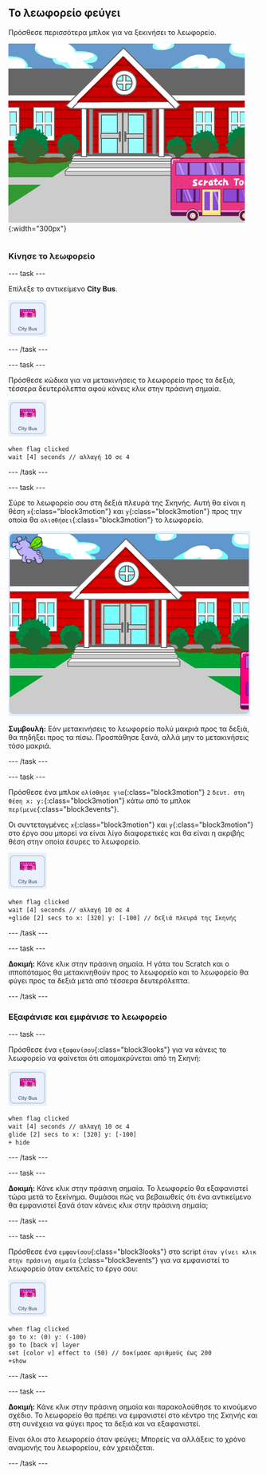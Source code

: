 ## Το λεωφορείο φεύγει

<div style="display: flex; flex-wrap: wrap">
<div style="flex-basis: 200px; flex-grow: 1; margin-right: 15px;">
Πρόσθεσε περισσότερα μπλοκ για να ξεκινήσει το λεωφορείο.
</div>
<div>

![Το Σκηνικό που δείχνει ότι το λεωφορείο έχει μετακινηθεί προς τα δεξιά.](images/bus-leaving.png){:width="300px"}

</div>
</div>

### Κίνησε το λεωφορείο

--- task ---

Επίλεξε το αντικείμενο **City Bus**.

![Το αντικείμενο City Bus.](images/bus-sprite.png)

--- /task ---

--- task ---

Πρόσθεσε κώδικα για να μετακινήσεις το λεωφορείο προς τα δεξιά, τέσσερα δευτερόλεπτα αφού κάνεις κλικ στην πράσινη σημαία.

![Το αντικείμενο City Bus.](images/bus-sprite.png)

```blocks3
when flag clicked 
wait [4] seconds // αλλαγή 10 σε 4
```

--- /task ---

--- task ---

Σύρε το λεωφορείο σου στη δεξιά πλευρά της Σκηνής. Αυτή θα είναι η θέση `x`{:class="block3motion"} και `y`{:class="block3motion"} προς την οποία θα `ολισθήσει`{:class="block3motion"} το λεωφορείο.

![](images/bus-right.png)

**Συμβουλή:** Εάν μετακινήσεις το λεωφορείο πολύ μακριά προς τα δεξιά, θα πηδήξει προς τα πίσω. Προσπάθησε ξανά, αλλά μην το μετακινήσεις τόσο μακριά.

--- /task ---

--- task ---

Πρόσθεσε ένα μπλοκ `ολίσθησε για`{:class="block3motion"} `2` `δευτ. στη θέση x: y:`{:class="block3motion"} κάτω από το μπλοκ `περίμενε`{:class="block3events"}.

Οι συντεταγμένες `x`{:class="block3motion"} και `y`{:class="block3motion"} στο έργο σου μπορεί να είναι λίγο διαφορετικές και θα είναι η ακριβής θέση στην οποία έσυρες το λεωφορείο.

![Το αντικείμενο City Bus.](images/bus-sprite.png)

```blocks3
when flag clicked 
wait [4] seconds // αλλαγή 10 σε 4
+glide [2] secs to x: [320] y: [-100] // δεξιά πλευρά της Σκηνής
```

--- /task ---

--- task ---

**Δοκιμή:** Κάνε κλικ στην πράσινη σημαία. Η γάτα του Scratch και ο ιπποπόταμος θα μετακινηθούν προς το λεωφορείο και το λεωφορείο θα φύγει προς τα δεξιά μετά από τέσσερα δευτερόλεπτα.

--- /task ---

### Εξαφάνισε και εμφάνισε το λεωφορείο

--- task ---

Πρόσθεσε ένα `εξαφανίσου`{:class="block3looks"} για να κάνεις το λεωφορείο να φαίνεται ότι απομακρύνεται από τη Σκηνή:

![Το αντικείμενο City Bus.](images/bus-sprite.png)

```blocks3
when flag clicked 
wait [4] seconds // αλλαγή 10 σε 4
glide [2] secs to x: [320] y: [-100]
+ hide
```
--- /task ---

--- task ---

**Δοκιμή:** Κάνε κλικ στην πράσινη σημαία. Το λεωφορείο θα εξαφανιστεί τώρα μετά το ξεκίνημα. Θυμάσαι πώς να βεβαιωθείς ότι ένα αντικείμενο θα εμφανιστεί ξανά όταν κάνεις κλικ στην πράσινη σημαία;

--- /task ---

--- task ---

Πρόσθεσε ένα `εμφανίσου`{:class="block3looks"} στο script `όταν γίνει κλικ στην πράσινη σημαία` {:class="block3events"} για να εμφανιστεί το λεωφορείο όταν εκτελείς το έργο σου:

![Το αντικείμενο City Bus.](images/bus-sprite.png)

```blocks3
when flag clicked
go to x: (0) y: (-100)
go to [back v] layer
set [color v] effect to (50) // δοκίμασε αριθμούς έως 200
+show
```

--- /task ---

--- task ---

**Δοκιμή:** Κάνε κλικ στην πράσινη σημαία και παρακολούθησε το κινούμενο σχέδιο. Το λεωφορείο θα πρέπει να εμφανιστεί στο κέντρο της Σκηνής και στη συνέχεια να φύγει προς τα δεξιά και να εξαφανιστεί.

Είναι όλοι στο λεωφορείο όταν φεύγει; Μπορείς να αλλάξεις το χρόνο αναμονής του λεωφορείου, εάν χρειάζεται.

--- /task ---
